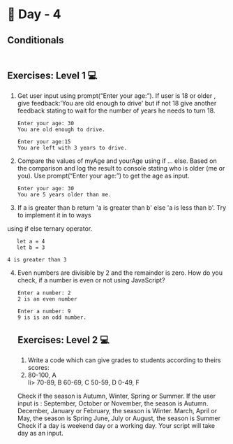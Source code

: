 # 🔖 Day - 4

##  Conditionals<br><br>

## Exercises: Level 1 💻 

1. Get user input using prompt(“Enter your age:”). If user is 18 or older , give feedback:'You are old enough to drive' but if not 18 give another feedback stating to wait for the number of years he needs to turn 18.

       Enter your age: 30
       You are old enough to drive.

       Enter your age:15
       You are left with 3 years to drive.
   
2. Compare the values of myAge and yourAge using if … else. Based on the comparison and log the result to console stating who is older (me or you). Use prompt(“Enter your age:”) to get the age as input.
 
       Enter your age: 30
       You are 5 years older than me.

3. If a is greater than b return 'a is greater than b' else 'a is less than b'. Try to implement it in to ways

  using if else
  ternary operator.

       let a = 4
       let b = 3

    4 is greater than 3
4. Even numbers are divisible by 2 and the remainder is zero. How do you check, if a number is even or not using JavaScript?

       Enter a number: 2
       2 is an even number

       Enter a number: 9
       9 is is an odd number.


   ## Exercises: Level 2 💻


   1. Write a code which can give grades to students according to theirs scores:
        <li>80-100, A</li>li>
        70-89, B
        60-69, C
        50-59, D
        0-49, F
    Check if the season is Autumn, Winter, Spring or Summer. If the user input is :
        September, October or November, the season is Autumn.
        December, January or February, the season is Winter.
        March, April or May, the season is Spring
        June, July or August, the season is Summer
    Check if a day is weekend day or a working day. Your script will take day as an input.

